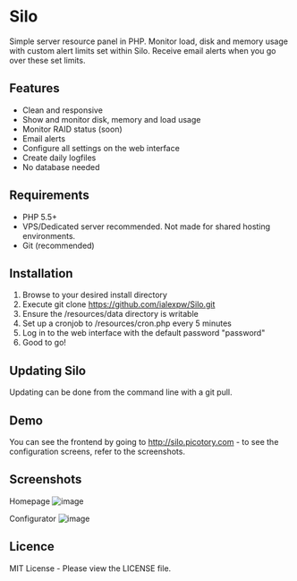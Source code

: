 # Silo
Simple server resource panel in PHP. Monitor load, disk and memory usage with custom alert limits set within Silo. Receive email alerts when you go over these set limits.

## Features
* Clean and responsive
* Show and monitor disk, memory and load usage
* Monitor RAID status (soon)
* Email alerts
* Configure all settings on the web interface
* Create daily logfiles
* No database needed

## Requirements
* PHP 5.5+
* VPS/Dedicated server recommended. Not made for shared hosting environments.
* Git (recommended)

## Installation
1. Browse to your desired install directory
1. Execute git clone https://github.com/ialexpw/Silo.git
1. Ensure the /resources/data directory is writable
1. Set up a cronjob to /resources/cron.php every 5 minutes
1. Log in to the web interface with the default password "password"
1. Good to go!

## Updating Silo
Updating can be done from the command line with a git pull.

## Demo
You can see the frontend by going to http://silo.picotory.com - to see the configuration screens, refer to the screenshots.

## Screenshots

Homepage
![image](https://user-images.githubusercontent.com/7994724/115004480-c01bc980-9e9e-11eb-9b03-3b03061514b4.png)

Configurator
![image](https://user-images.githubusercontent.com/7994724/115004553-d3c73000-9e9e-11eb-9e59-daaec1f1d874.png)


## Licence
MIT License - Please view the LICENSE file.
